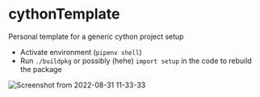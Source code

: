 # cythonTemplate
Personal template for a generic cython project setup

- Activate environment (``pipenv shell``)
- Run ``./buildpkg`` or possibly (hehe) ``import setup`` in the code to rebuild the package

![Screenshot from 2022-08-31 11-33-33](https://user-images.githubusercontent.com/89815653/187647708-9c2fba41-6f99-4633-a5e9-9ba7a2291c17.png)
